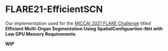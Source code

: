 # FLARE21-EfficientSCN
Our implementation used for the [MICCAI 2021 FLARE Challenge](https://flare.grand-challenge.org/) titled **Efficient Multi-Organ Segmentation Using SpatialConfiguartion-Net with Low GPU Memory Requirements**.

**WIP**
